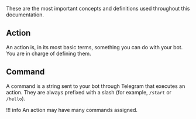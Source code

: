 These are the most important concepts and definitions used throughout this documentation.

## Action

An action is, in its most basic terms, something you can do with your bot. You are in charge of defining them.

## Command

A command is a string sent to your bot through Telegram that executes an action. They are always prefixed with a slash (for example, `/start` or `/hello`). 

!!! info
    An action may have many commands assigned.
